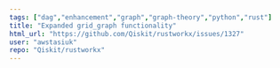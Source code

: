 ```yaml
---
tags: ["dag","enhancement","graph","graph-theory","python","rust"]
title: "Expanded grid_graph functionality"
html_url: "https://github.com/Qiskit/rustworkx/issues/1327"
user: "awstasiuk"
repo: "Qiskit/rustworkx"
---
```


